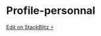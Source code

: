 # Profile-personnal

[Edit on StackBlitz ⚡️](https://stackblitz.com/edit/sveltejs-kit-template-default-ddaryz)